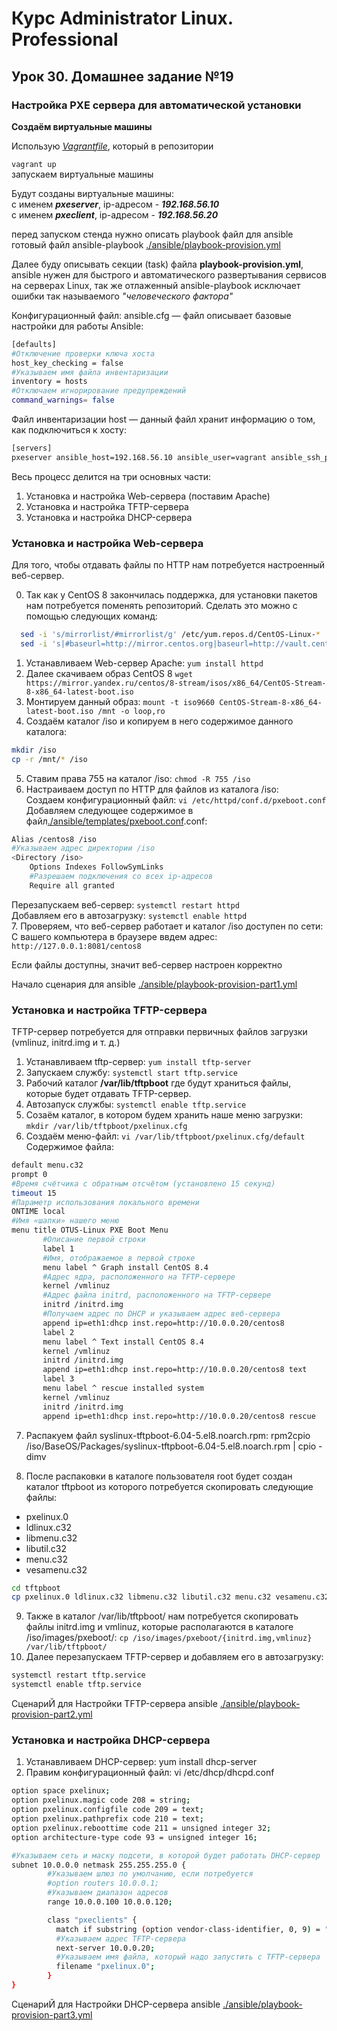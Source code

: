 # Курс Administrator Linux. Professional

## Урок 30. Домашнее задание №19

### Настройка PXE сервера для автоматической установки
  
**Создаём виртуальные машины**  
  
Использую _[Vagrantfile](Vagrantfile)_, который в репозитории  
  
```vagrant up```  
запускаем виртуальные машины  
  
Будут созданы виртуальные машины:  
с именем **_pxeserver_**, ip-адресом - **_192.168.56.10_**  
с именем **_pxeclient_**, ip-адресом - **_192.168.56.20_**  

перед запуском стенда нужно описать playbook файл для ansible
готовый файл ansible-playbook [./ansible/playbook-provision.yml](здесь)

Далее буду описывать секции (task) файла **playbook-provision.yml**, ansible нужен для быстрого и автоматического развертывания сервисов на серверах Linux, так же отлаженный ansible-playbook исключает ошибки так называемого _"человеческого фактора"_

Конфигурационный файл: ansible.cfg — файл описывает базовые настройки для работы Ansible:
```bash
[defaults]
#Отключение проверки ключа хоста
host_key_checking = false
#Указываем имя файла инвентаризации
inventory = hosts
#Отключаем игнорирование предупреждений
command_warnings= false
```  

Файл инвентаризации host — данный файл хранит информацию о том, как подключиться к хосту:  
```bash
[servers]
pxeserver ansible_host=192.168.56.10 ansible_user=vagrant ansible_ssh_private_key_file=.vagrant/machines/inetRouter/virtualbox/private_key 
```

Весь процесс делится на три основных части:   
1. Установка и настройка Web-сервера (поставим Apache)
2. Установка и настройка TFTP-сервера
3. Установка и настройка DHCP-сервера  

### Установка и настройка Web-сервера
Для того, чтобы отдавать файлы по HTTP нам потребуется настроенный веб-сервер.

0. Так как у CentOS 8 закончилась поддержка, для установки пакетов нам потребуется поменять репозиторий. Сделать это можно с помощью следующих команд:
```bash
  sed -i 's/mirrorlist/#mirrorlist/g' /etc/yum.repos.d/CentOS-Linux-*
  sed -i 's|#baseurl=http://mirror.centos.org|baseurl=http://vault.centos.org|g' /etc/yum.repos.d/CentOS-Linux-*
```
1. Устанавливаем Web-сервер Apache: ```yum install httpd```  
2. Далее скачиваем образ CentOS 8 
```wget https://mirror.yandex.ru/centos/8-stream/isos/x86_64/CentOS-Stream-8-x86_64-latest-boot.iso```
3. Монтируем данный образ:
```mount -t iso9660 CentOS-Stream-8-x86_64-latest-boot.iso /mnt -o loop,ro```
4. Создаём каталог /iso и копируем в него содержимое данного каталога:
```bash
mkdir /iso
cp -r /mnt/* /iso
```
5. Ставим права 755 на каталог /iso: ```chmod -R 755 /iso```
6. Настраиваем доступ по HTTP для файлов из каталога /iso:  
Создаем конфигурационный файл: ```vi /etc/httpd/conf.d/pxeboot.conf```  
Добавляем следующее содержимое в файл[./ansible/templates/pxeboot.conf](pxeboot).conf:  
```bash
Alias /centos8 /iso
#Указываем адрес директории /iso
<Directory /iso>
    Options Indexes FollowSymLinks
    #Разрешаем подключения со всех ip-адресов
    Require all granted
```  
Перезапускаем веб-сервер: ```systemctl restart httpd```  
Добавляем его в автозагрузку: ```systemctl enable httpd```  
7. Проверяем, что веб-сервер работает и каталог /iso доступен по сети:
С вашего компьютера в браузере ввдем адрес:  
```http://127.0.0.1:8081/centos8```   

Если файлы доступны, значит веб-сервер настроен корректно


Начало сценария для ansible [./ansible/playbook-provision-part1.yml](тут)

### Установка и настройка TFTP-сервера   

TFTP-сервер потребуется для отправки первичных файлов загрузки (vmlinuz, initrd.img и т. д.)

1. Устанавливаем tftp-сервер: ```yum install tftp-server```
2. Запускаем службу: ```systemctl start tftp.service```
3. Рабочий каталог **/var/lib/tftpboot** где будут храниться файлы, которые будет отдавать TFTP-сервер.
4. Автозапуск службы: ```systemctl enable tftp.service```
5. Созаём каталог, в котором будем хранить наше меню загрузки:
```mkdir /var/lib/tftpboot/pxelinux.cfg```
6. Создаём меню-файл: ```vi /var/lib/tftpboot/pxelinux.cfg/default```
Содержимое файла:  
```bash
default menu.c32
prompt 0
#Время счётчика с обратным отсчётом (установлено 15 секунд)
timeout 15
#Параметр использования локального времени
ONTIME local
#Имя «шапки» нашего меню
menu title OTUS-Linux PXE Boot Menu
       #Описание первой строки
       label 1
       #Имя, отображаемое в первой строке
       menu label ^ Graph install CentOS 8.4
       #Адрес ядра, расположенного на TFTP-сервере
       kernel /vmlinuz
       #Адрес файла initrd, расположенного на TFTP-сервере
       initrd /initrd.img
       #Получаем адрес по DHCP и указываем адрес веб-сервера
       append ip=eth1:dhcp inst.repo=http://10.0.0.20/centos8
       label 2
       menu label ^ Text install CentOS 8.4
       kernel /vmlinuz
       initrd /initrd.img
       append ip=eth1:dhcp inst.repo=http://10.0.0.20/centos8 text
       label 3
       menu label ^ rescue installed system
       kernel /vmlinuz
       initrd /initrd.img
       append ip=eth1:dhcp inst.repo=http://10.0.0.20/centos8 rescue

```
7. Распакуем файл syslinux-tftpboot-6.04-5.el8.noarch.rpm:
rpm2cpio /iso/BaseOS/Packages/syslinux-tftpboot-6.04-5.el8.noarch.rpm | cpio -dimv

8. После распаковки в каталоге пользователя root будет создан каталог tftpboot из которого потребуется скопировать следующие файлы:
- pxelinux.0
- ldlinux.c32
- libmenu.c32
- libutil.c32
- menu.c32
- vesamenu.c32
```bash
cd tftpboot
cp pxelinux.0 ldlinux.c32 libmenu.c32 libutil.c32 menu.c32 vesamenu.c32 /var/lib/tftpboot/
```
9. Также в каталог /var/lib/tftpboot/ нам потребуется скопировать файлы initrd.img и vmlinuz, которые располагаются в каталоге /iso/images/pxeboot/:
```cp /iso/images/pxeboot/{initrd.img,vmlinuz} /var/lib/tftpboot/```  
10. Далее перезапускаем TFTP-сервер и добавляем его в автозагрузку:
```bash
systemctl restart tftp.service 
systemctl enable tftp.service
```
СценариЙ для Настройки TFTP-сервера ansible [./ansible/playbook-provision-part2.yml](тут)   


### Установка и настройка DHCP-сервера   

1. Устанавливаем DHCP-сервер: yum install dhcp-server
2. Правим конфигурационный файл: vi /etc/dhcp/dhcpd.conf
```bash
option space pxelinux;
option pxelinux.magic code 208 = string;
option pxelinux.configfile code 209 = text;
option pxelinux.pathprefix code 210 = text;
option pxelinux.reboottime code 211 = unsigned integer 32;
option architecture-type code 93 = unsigned integer 16;

#Указываем сеть и маску подсети, в которой будет работать DHCP-сервер
subnet 10.0.0.0 netmask 255.255.255.0 {
        #Указываем шлюз по умолчанию, если потребуется
        #option routers 10.0.0.1;
        #Указываем диапазон адресов
        range 10.0.0.100 10.0.0.120;

        class "pxeclients" {
          match if substring (option vendor-class-identifier, 0, 9) = "PXEClient";
          #Указываем адрес TFTP-сервера
          next-server 10.0.0.20;
          #Указываем имя файла, который надо запустить с TFTP-сервера
          filename "pxelinux.0";
        }
}
```   

СценариЙ для Настройки DHCP-сервера ansible [./ansible/playbook-provision-part3.yml](тут)   